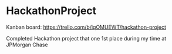 # HackathonProject
Kanban board: https://trello.com/b/iqOMUEWT/hackathon-project

Completed Hackathon project that one 1st place during my time at JPMorgan Chase
